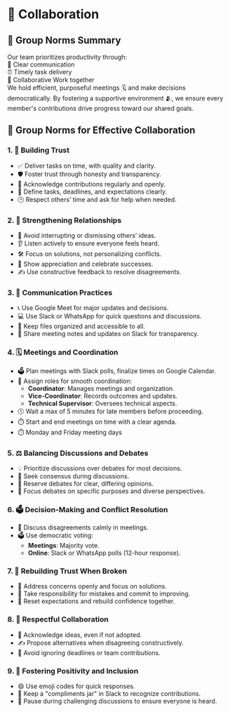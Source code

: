 # 🤝 Collaboration

<!-- group norms summary -->

## 🌟 Group Norms Summary

Our team prioritizes productivity through:  
📣 Clear communication  
⏰ Timely task delivery  
🤔 Collaborative Work together  
We hold efficient, purposeful meetings 🗓️ and make decisions democratically.
By fostering a supportive environment 🫂, we ensure every member's contributions
drive progress toward our shared goals.

<!-- group norms list -->
## 🚀 Group Norms for Effective Collaboration

### 1. 🤝 Building Trust  

- ✅ Deliver tasks on time, with quality and clarity.  
- 🛡️ Foster trust through honesty and transparency.  
- 🎉 Acknowledge contributions regularly and openly.  
- 📌 Define tasks, deadlines, and expectations clearly.  
- 🕒 Respect others’ time and ask for help when needed.  

### 2. 🤗 Strengthening Relationships  

- 🛑 Avoid interrupting or dismissing others’ ideas.  
- 👂 Listen actively to ensure everyone feels heard.  
- 🛠️ Focus on solutions, not personalizing conflicts.  
- 🙌 Show appreciation and celebrate successes.  
- ✍️ Use constructive feedback to resolve disagreements.  

### 3. 💬 Communication Practices  

- 📞 Use Google Meet for major updates and decisions.  
- 💻 Use Slack or WhatsApp for quick questions and discussions.  
- 📂 Keep files organized and accessible to all.  
- 📝 Share meeting notes and updates on Slack for transparency.  

### 4. 🗓️ Meetings and Coordination  

- 🗳️ Plan meetings with Slack polls, finalize times on Google Calendar.  
- 🎯 Assign roles for smooth coordination:  
  - **Coordinator**: Manages meetings and organization.  
  - **Vice-Coordinator**: Records outcomes and updates.  
  - **Technical Supervisor**: Oversees technical aspects.  
- 🕔 Wait a max of 5 minutes for late members before proceeding.  
- ⏱️ Start and end meetings on time with a clear agenda.
- ⏱️ Monday and Friday meeting days

### 5. ⚖️ Balancing Discussions and Debates  

- 💡 Prioritize discussions over debates for most decisions.  
- 🤝 Seek consensus during discussions.  
- 🔄 Reserve debates for clear, differing opinions.  
- 🎯 Focus debates on specific purposes and diverse perspectives.  

### 6. 🗳️ Decision-Making and Conflict Resolution  

- 🤔 Discuss disagreements calmly in meetings.  
- 🗳️ Use democratic voting:  
  - **Meetings**: Majority vote.  
  - **Online**: Slack or WhatsApp polls (12-hour response).  

### 7. 🔄 Rebuilding Trust When Broken  

- 🤗 Address concerns openly and focus on solutions.  
- 🤝 Take responsibility for mistakes and commit to improving.  
- 📅 Reset expectations and rebuild confidence together.  

### 8. 🤝 Respectful Collaboration  

- 🤗 Acknowledge ideas, even if not adopted.  
- ✍️ Propose alternatives when disagreeing constructively.  
- 🚫 Avoid ignoring deadlines or team contributions.  

### 9. 🌟 Fostering Positivity and Inclusion  

- 😄 Use emoji codes for quick responses.  
- 🎁 Keep a "compliments jar" in Slack to recognize contributions.  
- 🙋 Pause during challenging discussions to ensure everyone is heard.
